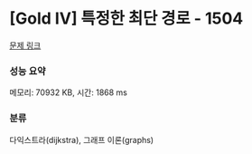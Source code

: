 # [Gold IV] 특정한 최단 경로 - 1504 

[문제 링크](https://www.acmicpc.net/problem/1504) 

### 성능 요약

메모리: 70932 KB, 시간: 1868 ms

### 분류

다익스트라(dijkstra), 그래프 이론(graphs)

